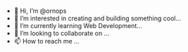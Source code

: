 - 👋 Hi, I’m @ornops
- 👀 I’m interested in creating and building something cool...
- 🌱 I’m currently learning Web Development...
- 💞️ I’m looking to collaborate on ...
- 📫 How to reach me ...

<!---
ornops/ornops is a ✨ special ✨ repository because its `README.md` (this file) appears on your GitHub profile.
You can click the Preview link to take a look at your changes.
--->
